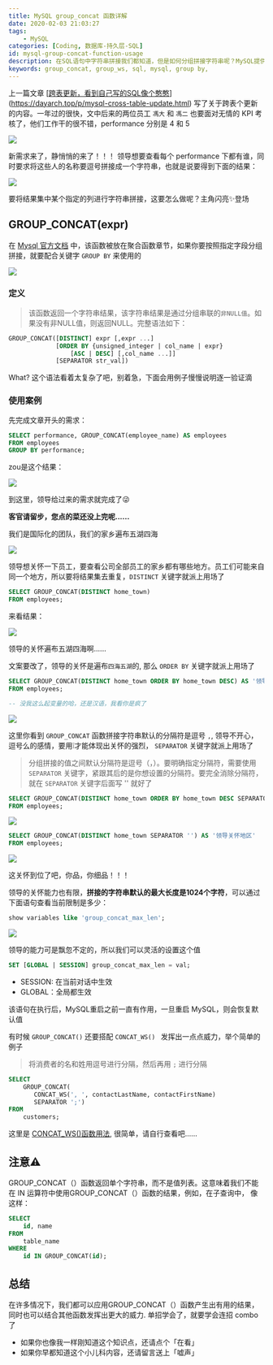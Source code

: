 ```yaml
---
title: MySQL group_concat 函数详解
date: 2020-02-03 21:03:27
tags:
    - MySQL
categories: [Coding, 数据库-持久层-SQL]
id: mysql-group-concat-function-usage
description: 在SQL语句中字符串拼接我们都知道，但是如何分组拼接字符串呢？MySQL提供了内置的函数group_concat来解决日常的很多业务问题，熟练使用该函数，将会轻松解决许多所谓的难题
keywords: group_concat, group_ws, sql, mysql, group by, 
---
```


上一篇文章 [[跨表更新，看到自己写的SQL像个憨憨](https://dayarch.top/p/mysql-cross-table-update.html)](https://dayarch.top/p/mysql-cross-table-update.html) 写了关于跨表个更新的内容。一年过的很快，文中后来的两位员工 `馮大` 和 `馮二` 也要面对无情的 KPI 考核了，他们工作干的很不错，performance 分别是 4 和 5



![](https://cdn.jsdelivr.net/gh/FraserYu/img-host/blog-img20200203190431.png)



新需求来了，静悄悄的来了！！！ 领导想要查看每个 performance 下都有谁，同时要求将这些人的名称要逗号拼接成一个字符串，也就是说要得到下面的结果：

![](https://cdn.jsdelivr.net/gh/FraserYu/img-host/blog-img20200203190752.png)



要将结果集中某个指定的列进行字符串拼接，这要怎么做呢？主角闪亮✨登场



## GROUP_CONCAT(expr)

在 [Mysql 官方文档](https://dev.mysql.com/doc/refman/8.0/en/group-by-functions.html#function_group-concat) 中，该函数被放在聚合函数章节，如果你要按照指定字段分组拼接，就要配合关键字 `GROUP BY` 来使用的

![](https://cdn.jsdelivr.net/gh/FraserYu/img-host/blog-imgimage-20200203192855823.png)





### 定义

> 该函数返回一个字符串结果，该字符串结果是通过分组串联的`非NULL值`。如果没有非NULL值，则返回NULL。完整语法如下：



```sql
GROUP_CONCAT([DISTINCT] expr [,expr ...]
             [ORDER BY {unsigned_integer | col_name | expr}
                 [ASC | DESC] [,col_name ...]]
             [SEPARATOR str_val])
```



What?  这个语法看着太复杂了吧，别着急，下面会用例子慢慢说明逐一验证滴



### 使用案例



先完成文章开头的需求：

```sql
SELECT performance, GROUP_CONCAT(employee_name) AS employees
FROM employees
GROUP BY performance;
```



zou是这个结果：

![](https://cdn.jsdelivr.net/gh/FraserYu/img-host/blog-img20200203190644.png)



到这里，领导给过来的需求就完成了😜



**客官请留步，您点的菜还没上完呢......**



我们是国际化的团队，我们的家乡遍布五湖四海

<fancybox>![](https://cdn.jsdelivr.net/gh/FraserYu/img-host/blog-img20200203200846.png)</fancybox>



领导想关怀一下员工，要查看公司全部员工的家乡都有哪些地方。员工们可能来自同一个地方，所以要将结果集去重复，`DISTINCT` 关键字就派上用场了



```sql
SELECT GROUP_CONCAT(DISTINCT home_town)
FROM employees;
```



来看结果：

![](https://cdn.jsdelivr.net/gh/FraserYu/img-host/blog-img20200203201356.png)



领导的关怀遍布五湖四海啊......



文案要改了，领导的关怀是遍布`四海五湖`的, 那么 `ORDER BY` 关键字就派上用场了

```sql
SELECT GROUP_CONCAT(DISTINCT home_town ORDER BY home_town DESC) AS '领导关怀地区'
FROM employees;

-- 没我这么起变量的哈，还是汉语，我看你是疯了
```



![](https://cdn.jsdelivr.net/gh/FraserYu/img-host/blog-img20200203201904.png)



这里你看到 `GROUP_CONCAT` 函数拼接字符串默认的分隔符是逗号 `,`, 领导不开心，逗号么的感情，要用❕才能体现出关怀的强烈， `SEPARATOR` 关键字就派上用场了



> 分组拼接的值之间默认分隔符是逗号（，）。要明确指定分隔符，需要使用 `SEPARATOR` 关键字，紧跟其后的是你想设置的分隔符。要完全消除分隔符，就在 `SEPARATOR` 关键字后面写  '' 就好了



```sql
SELECT GROUP_CONCAT(DISTINCT home_town ORDER BY home_town DESC SEPARATOR '!') AS '领导关怀地区'
FROM employees;
```



![](https://cdn.jsdelivr.net/gh/FraserYu/img-host/blog-img20200203202350.png)



```sql
SELECT GROUP_CONCAT(DISTINCT home_town SEPARATOR '') AS '领导关怀地区'
FROM employees;
```



![](https://cdn.jsdelivr.net/gh/FraserYu/img-host/blog-img20200203203120.png)



这关怀到位了吧，你品，你细品！！！



领导的关怀能力也有限，**拼接的字符串默认的最大长度是1024个字符**，可以通过下面语句查看当前限制是多少：



```sql
show variables like 'group_concat_max_len';
```



![](https://cdn.jsdelivr.net/gh/FraserYu/img-host/blog-img20200203204525.png)



领导的能力可是飘忽不定的，所以我们可以灵活的设置这个值



```sql
SET [GLOBAL | SESSION] group_concat_max_len = val;
```



- SESSION: 在当前对话中生效
- GLOBAL：全局都生效

该语句在执行后，MySQL重启之前一直有作用，一旦重启 MySQL，则会恢复默认值



有时候 ``GROUP_CONCAT()``  还要搭配 `CONCAT_WS() ` 发挥出一点点威力，举个简单的例子



> 将消费者的名和姓用逗号进行分隔，然后再用 `;` 进行分隔



```sql
SELECT
    GROUP_CONCAT(
       CONCAT_WS(', ', contactLastName, contactFirstName)
       SEPARATOR ';')
FROM
    customers;
```



这里是 [CONCAT_WS()函数用法](https://dev.mysql.com/doc/refman/8.0/en/string-functions.html#function_concat-ws), 很简单，请自行查看吧......



## 注意⚠️

GROUP_CONCAT（）函数返回单个字符串，而不是值列表。这意味着我们不能在 IN 运算符中使用GROUP_CONCAT（）函数的结果，例如，在子查询中， 像这样：



```sql
SELECT
    id, name
FROM
    table_name
WHERE
    id IN GROUP_CONCAT(id);
```



## 总结

在许多情况下，我们都可以应用GROUP_CONCAT（）函数产生出有用的结果，同时也可以结合其他函数发挥出更大的威力. 单招学会了，就要学会连招 combo 了



- 如果你也像我一样刚知道这个知识点，还请点个「在看」
- 如果你早都知道这个小儿科内容，还请留言送上「嘘声」


